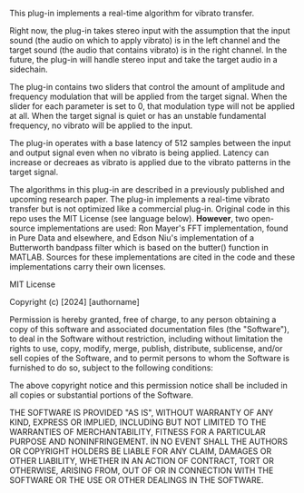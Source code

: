 This plug-in implements a real-time algorithm for vibrato transfer.

Right now, the plug-in takes stereo input with the assumption that the input sound (the audio on which to
apply vibrato) is in the left channel and the target sound (the audio that contains vibrato) is in the right
channel. In the future, the plug-in will handle stereo input and take the target audio in a sidechain.

The plug-in contains two sliders that control the amount of amplitude and frequency modulation that will be
applied from the target signal. When the slider for each parameter is set to 0, that modulation type will not
be applied at all. When the target signal is quiet or has an unstable fundamental frequency, no vibrato will
be applied to the input. 

The plug-in operates with a base latency of 512 samples between the input and output
signal even when no vibrato is being applied. Latency can increase or decreaes as vibrato is applied due to
the vibrato patterns in the target signal.

The algorithms in this plug-in are described in a previously published and upcoming research paper. The plug-in
implements a real-time vibrato transfer but is not optimized like a commercial plug-in. 
Original code in this repo uses the MIT License (see language below). 
**However**, two open-source implementations are used: Ron Mayer's FFT implementation, found in Pure Data and elsewhere, and
Edson Niu's implementation of a Butterworth bandpass filter which is based on the butter() function in MATLAB.
Sources for these implementations are cited in the code and these implementations carry their own licenses.

MIT License

Copyright (c) [2024] [authorname]

Permission is hereby granted, free of charge, to any person obtaining a copy
of this software and associated documentation files (the "Software"), to deal
in the Software without restriction, including without limitation the rights
to use, copy, modify, merge, publish, distribute, sublicense, and/or sell
copies of the Software, and to permit persons to whom the Software is
furnished to do so, subject to the following conditions:

The above copyright notice and this permission notice shall be included in all
copies or substantial portions of the Software.

THE SOFTWARE IS PROVIDED "AS IS", WITHOUT WARRANTY OF ANY KIND, EXPRESS OR
IMPLIED, INCLUDING BUT NOT LIMITED TO THE WARRANTIES OF MERCHANTABILITY,
FITNESS FOR A PARTICULAR PURPOSE AND NONINFRINGEMENT. IN NO EVENT SHALL THE
AUTHORS OR COPYRIGHT HOLDERS BE LIABLE FOR ANY CLAIM, DAMAGES OR OTHER
LIABILITY, WHETHER IN AN ACTION OF CONTRACT, TORT OR OTHERWISE, ARISING FROM,
OUT OF OR IN CONNECTION WITH THE SOFTWARE OR THE USE OR OTHER DEALINGS IN THE
SOFTWARE.
